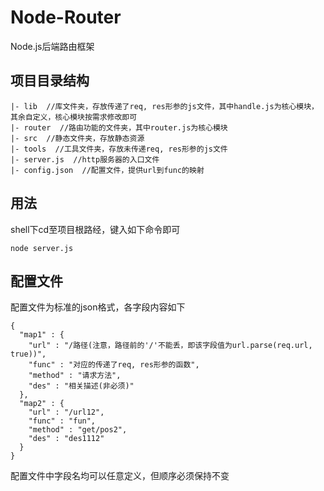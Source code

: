 # Node-Router
Node.js后端路由框架
## 项目目录结构
```
|- lib  //库文件夹，存放传递了req, res形参的js文件，其中handle.js为核心模块，其余自定义，核心模块按需求修改即可
|- router  //路由功能的文件夹，其中router.js为核心模块
|- src  //静态文件夹，存放静态资源
|- tools  //工具文件夹，存放未传递req, res形参的js文件
|- server.js  //http服务器的入口文件
|- config.json  //配置文件，提供url到func的映射
```
## 用法
shell下cd至项目根路经，键入如下命令即可
```
node server.js
```
## 配置文件
配置文件为标准的json格式，各字段内容如下
```
{
  "map1" : {
    "url" : "/路径(注意，路径前的'/'不能丢，即该字段值为url.parse(req.url, true))",
    "func" : "对应的传递了req, res形参的函数",
    "method" : "请求方法",
    "des" : "相关描述(非必须)"
  },
  "map2" : {
    "url" : "/url12",
    "func" : "fun",
    "method" : "get/pos2",
    "des" : "des1112"
  }
} 
```
配置文件中字段名均可以任意定义，但顺序必须保持不变
